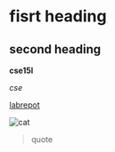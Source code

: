 # fisrt heading 

## second heading 

**cse15l**

*cse*

[labrepot](https://github.com/yu3-y/cse15l-lab-reports/edit/main/index.md)

![cat](https://www.google.com/search?q=cat&rlz=1C5CHFA_enUS973US973&source=lnms&tbm=isch&sa=X&ved=2ahUKEwiy98bbnLD1AhU3H0QIHa3pDqAQ_AUoAXoECAIQAw#imgrc=oc0yOiQ9sK4GZM)

> quote 
